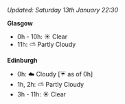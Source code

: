 *Updated: Saturday 13th January 22:30*

**Glasgow**

* 0h - 10h: :sunny: Clear
* 11h: :partly_sunny: Partly Cloudy

**Edinburgh**

* 0h: :cloud: Cloudy [:umbrella: as of 0h]
* 1h, 2h: :partly_sunny: Partly Cloudy
* 3h - 11h: :sunny: Clear
